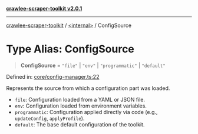 [**crawlee-scraper-toolkit v2.0.1**](../../README.md)

***

[crawlee-scraper-toolkit](../../globals.md) / [\<internal\>](../README.md) / ConfigSource

# Type Alias: ConfigSource

> **ConfigSource** = `"file"` \| `"env"` \| `"programmatic"` \| `"default"`

Defined in: [core/config-manager.ts:22](https://github.com/devalexanderdaza/crawlee-scraper-toolkit/blob/main/src/core/config-manager.ts#L22)

Represents the source from which a configuration part was loaded.
- `file`: Configuration loaded from a YAML or JSON file.
- `env`: Configuration loaded from environment variables.
- `programmatic`: Configuration applied directly via code (e.g., `updateConfig`, `applyProfile`).
- `default`: The base default configuration of the toolkit.
